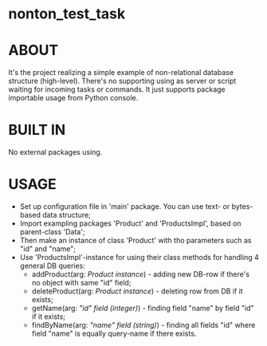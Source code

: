 # nonton_test_task 

# ABOUT
It's the project realizing a simple example of non-relational database structure (high-level).
There's no supporting using as server or script waiting for incoming tasks or commands.
It just supports package importable usage from Python console.

# BUILT IN
No external packages using.

# USAGE
- Set up configuration file in 'main' package. You can use text- or bytes-based data structure;
- Import exampling packages 'Product' and 'ProductsImpl', based on parent-class 'Data';
- Then make an instance of class 'Product' with tho parameters such as "id" and "name";
- Use 'ProductsImpl'-instance for using their class methods for handling 4 general DB queries:
    - addProduct(arg: _Product instance_) - adding new DB-row if there's no object with same "id" field;
    - deleteProduct(arg: _Product instance_) - deleting row from DB if it exists;
    - getName(arg: _"id" field (integer)_) - finding field "name" by field "id" if it exists;
    - findByName(arg: _"name" field (string)_) - finding all fields "id" where field "name" is equally query-name if there exists.